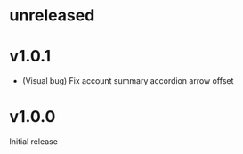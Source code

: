 # unreleased

# v1.0.1

- (Visual bug) Fix account summary accordion arrow offset

# v1.0.0

Initial release
